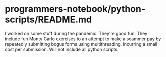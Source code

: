 # programmers-notebook/python-scripts/README.md

I worked on some stuff during the pandemic. They're good fun. They include 
fun Monty Carlo exercises to an attempt to make a scammer pay by repeatedly
submitting bogus forms using multithreading, incurring a small cost per
submission. Will not include all python scripts.
